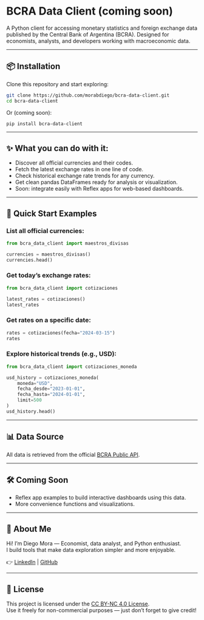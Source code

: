 # BCRA Data Client (coming soon)


A Python client for accessing monetary statistics and foreign exchange data published by the Central Bank of Argentina (BCRA). Designed for economists, analysts, and developers working with macroeconomic data.

---

## 📦 Installation

Clone this repository and start exploring:

```bash
git clone https://github.com/morabdiego/bcra-data-client.git
cd bcra-data-client
```

Or (coming soon):
```bash
pip install bcra-data-client
```

---

## ✨ What you can do with it:

- Discover all official currencies and their codes.
- Fetch the latest exchange rates in one line of code.
- Check historical exchange rate trends for any currency.
- Get clean pandas DataFrames ready for analysis or visualization.
- Soon: integrate easily with Reflex apps for web-based dashboards.

---

## 🚀 Quick Start Examples

### List all official currencies:
```python
from bcra_data_client import maestros_divisas

currencies = maestros_divisas()
currencies.head()
```

### Get today’s exchange rates:
```python
from bcra_data_client import cotizaciones

latest_rates = cotizaciones()
latest_rates
```

### Get rates on a specific date:
```python
rates = cotizaciones(fecha="2024-03-15")
rates
```

### Explore historical trends (e.g., USD):
```python
from bcra_data_client import cotizaciones_moneda

usd_history = cotizaciones_moneda(
    moneda="USD",
    fecha_desde="2023-01-01",
    fecha_hasta="2024-01-01",
    limit=500
)
usd_history.head()
```

---

## 📊 Data Source

All data is retrieved from the official [BCRA Public API](https://www.bcra.gob.ar/BCRAyVos/estadisticas_cambiarias_api.asp).

---

## 🛠️ Coming Soon
- Reflex app examples to build interactive dashboards using this data.
- More convenience functions and visualizations.

---

## 👋 About Me

Hi! I’m Diego Mora — Economist, data analyst, and Python enthusiast.  
I build tools that make data exploration simpler and more enjoyable.

👉 [LinkedIn](https://www.linkedin.com/in/morabdiego) | [GitHub](https://github.com/morabdiego)

---

## 📜 License

This project is licensed under the [CC BY-NC 4.0 License](https://creativecommons.org/licenses/by-nc/4.0/).  
Use it freely for non-commercial purposes — just don’t forget to give credit!

